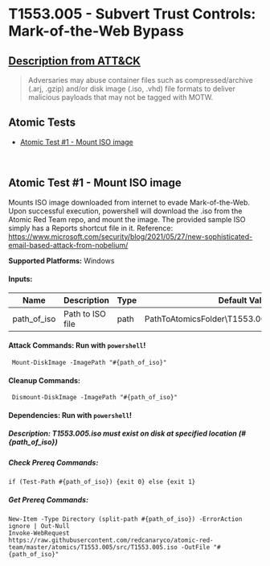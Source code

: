 # T1553.005 - Subvert Trust Controls: Mark-of-the-Web Bypass
## [Description from ATT&CK](https://attack.mitre.org/techniques/T1553/005/)
<blockquote>Adversaries may abuse container files such as compressed/archive (.arj, .gzip) and/or disk image (.iso, .vhd) file formats to deliver malicious payloads that may not be tagged with MOTW.</blockquote>

## Atomic Tests

- [Atomic Test #1 - Mount ISO image](#atomic-test-1---mount-iso-image---)


<br/>

## Atomic Test #1 - Mount ISO image
Mounts ISO image downloaded from internet to evade Mark-of-the-Web. Upon successful execution, powershell will download the .iso from the Atomic Red Team repo, and mount the image. The provided sample ISO simply has a Reports shortcut file in it. Reference: https://www.microsoft.com/security/blog/2021/05/27/new-sophisticated-email-based-attack-from-nobelium/

**Supported Platforms:** Windows




#### Inputs:
| Name | Description | Type | Default Value | 
|------|-------------|------|---------------|
| path_of_iso | Path to ISO file | path | PathToAtomicsFolder&#92;T1553.005&#92;src&#92;T1553.005.iso|


#### Attack Commands: Run with `powershell`! 


``` Mount-DiskImage -ImagePath "#{path_of_iso}"```

#### Cleanup Commands:
``` Dismount-DiskImage -ImagePath "#{path_of_iso}"```



#### Dependencies:  Run with `powershell`!
##### Description: T1553.005.iso must exist on disk at specified location (#{path_of_iso})
##### Check Prereq Commands:
```
if (Test-Path #{path_of_iso}) {exit 0} else {exit 1} 
```
##### Get Prereq Commands:
```
New-Item -Type Directory (split-path #{path_of_iso}) -ErrorAction ignore | Out-Null
Invoke-WebRequest https://raw.githubusercontent.com/redcanaryco/atomic-red-team/master/atomics/T1553.005/src/T1553.005.iso -OutFile "#{path_of_iso}"
```




<br/>
